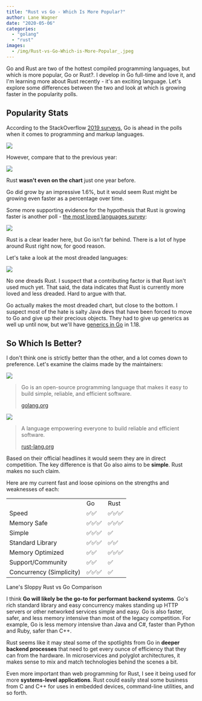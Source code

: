 ```yaml
---
title: "Rust vs Go - Which Is More Popular?"
author: Lane Wagner
date: "2020-05-06"
categories: 
  - "golang"
  - "rust"
images:
  - /img/Rust-vs-Go-Which-is-More-Popular_.jpeg
---
```


Go and Rust are two of the hottest compiled programming languages, but which is more popular, Go or Rust?. I develop in Go full-time and love it, and I'm learning more about Rust recently - it's an exciting language. Let's explore some differences between the two and look at which is growing faster in the popularity polls.

## Popularity Stats

According to the StackOverflow [2019 surveys](https://insights.stackoverflow.com/survey/2019#technology-_-programming-scripting-and-markup-languages), Go is ahead in the polls when it comes to programming and markup languages.

![](/img/Screen-Shot-2020-05-05-at-8.07.37-PM-815x1024.png)

However, compare that to the previous year:

![](/img/Screen-Shot-2020-05-05-at-8.15.06-PM-880x1024.png)

Rust **wasn't even on the chart** just one year before.

Go did grow by an impressive 1.6%, but it would seem Rust might be growing even faster as a percentage over time.

Some more supporting evidence for the hypothesis that Rust is growing faster is another poll - [the most loved languages survey](https://insights.stackoverflow.com/survey/2019#technology-_-most-loved-dreaded-and-wanted-languages):

![](/img/Screen-Shot-2020-05-05-at-8.18.40-PM-747x1024.png)

Rust is a clear leader here, but Go isn't far behind. There is a lot of hype around Rust right now, for good reason.

Let's take a look at the most dreaded languages:

![](/img/Screen-Shot-2020-05-05-at-8.19.08-PM-725x1024.png)

No one dreads Rust. I suspect that a contributing factor is that Rust isn't used much yet. That said, the data indicates that Rust is currently more loved and less dreaded. Hard to argue with that.

Go actually makes the most dreaded chart, but close to the bottom. I suspect most of the hate is salty Java devs that have been forced to move to Go and give up their precious objects. They had to give up generics as well up until now, but we'll have [generics in Go](https://qvault.io/golang/how-to-use-golangs-generics/) in 1.18.

## So Which Is Better?

I don't think one is strictly better than the other, and a lot comes down to preference. Let's examine the claims made by the maintainers:

![](/img/Golang-1024x578.png)

> Go is an open-source programming language that makes it easy to build simple, reliable, and efficient software.
> 
> [golang.org](https://golang.org/)

![](/img/rust-social.jpg)

> A language empowering everyone to build reliable and efficient software.
> 
> [rust-lang.org](https://www.rust-lang.org/)

Based on their official headlines it would seem they are in direct competition. The key difference is that Go also aims to be **simple**. Rust makes no such claim.

Here are my current fast and loose opinions on the strengths and weaknesses of each:

|                          |     |      |
| ------------------------ | --- | ---- |
|                          | Go  | Rust |
| Speed                    | ✅✅  | ✅✅✅  |
| Memory Safe              | ✅✅✅ | ✅✅✅  |
| Simple                   | ✅✅✅ | ✅    |
| Standard Library         | ✅✅✅ | ✅✅   |
| Memory Optimized         | ✅✅  | ✅✅✅  |
| Support/Community        | ✅✅  | ✅    |
| Concurrency (Simplicity) | ✅✅✅ | ✅    |


Lane's Sloppy Rust vs Go Comparison

I think **Go will likely be the go-to for performant backend systems**. Go's rich standard library and easy concurrency makes standing up HTTP servers or other networked services simple and easy. Go is also faster, safer, and less memory intensive than most of the legacy competition. For example, Go is less memory intensive than Java and C#, faster than Python and Ruby, safer than C++.

Rust seems like it may steal some of the spotlights from Go in **deeper backend processes** that need to get every ounce of efficiency that they can from the hardware. In microservices and polyglot architectures, it makes sense to mix and match technologies behind the scenes a bit.

Even more important than web programming for Rust, I see it being used for more **systems-level applications**. Rust could easily steal some business from C and C++ for uses in embedded devices, command-line utilities, and so forth.
